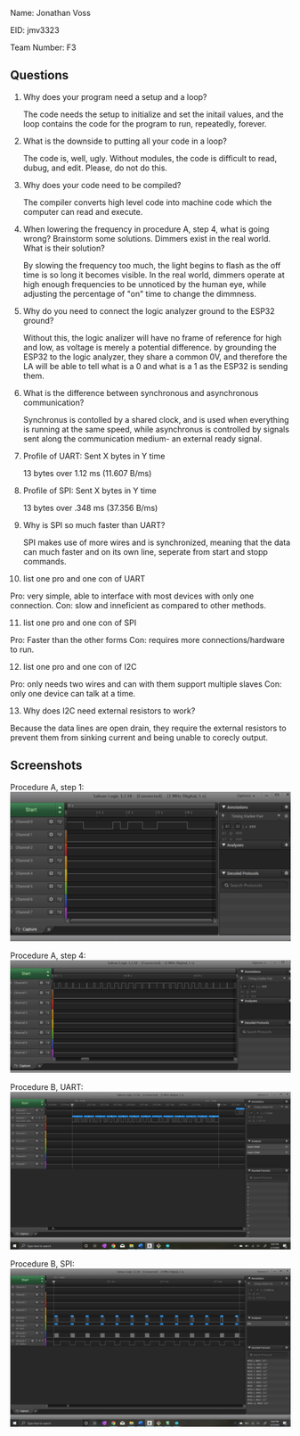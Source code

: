 Name: Jonathan Voss

EID: jmv3323

Team Number: F3

## Questions

1. Why does your program need a setup and a loop?

    The code needs the setup to initialize and set the initail values, and the loop contains the code for the program to run, repeatedly, forever.

2. What is the downside to putting all your code in a loop?

    The code is, well, ugly. Without modules, the code is difficult to read, dubug, and edit. Please, do not do this.

3. Why does your code need to be compiled?

    The compiler converts high level code into machine code which the computer can read and execute.

4. When lowering the frequency in procedure A, step 4, what is going wrong? Brainstorm some solutions. Dimmers exist in the real world. What is their solution?

    By slowing the frequency too much, the light begins to flash as the off time is so long it becomes visible. In the real world, dimmers operate at high enough 
	frequencies to be unnoticed by the human eye, while adjusting the percentage of "on" time to change the dimmness.

5. Why do you need to connect the logic analyzer ground to the ESP32 ground?

    Without this, the logic analizer will have no frame of reference for high and low, as voltage is merely a potential difference. by grounding the ESP32 to the 
	logic analyzer, they share a common 0V, and therefore the LA will be able to tell what is a 0 and what is a 1 as the ESP32 is sending them.

6. What is the difference between synchronous and asynchronous communication?

    Synchronus is contolled by a shared clock, and is used when everything is running at the same speed, while asynchronus is controlled by signals sent along the 
	communication medium- an external ready signal.

7. Profile of UART: Sent X bytes in Y time 

    13 bytes over 1.12 ms (11.607 B/ms)

8. Profile of SPI: Sent X bytes in Y time

    13 bytes over .348 ms (37.356 B/ms)

9. Why is SPI so much faster than UART?

    SPI makes use of more wires and is synchronized, meaning that the data can much faster and on its own line, seperate from start and stopp commands.

10. list one pro and one con of UART

Pro: very simple, able to interface with most devices with only one connection.
Con: slow and inneficient as compared to other methods.

11. list one pro and one con of SPI

Pro: Faster than the other forms
Con: requires more connections/hardware to run.

12. list one pro and one con of I2C

Pro: only needs two wires and can with them support multiple slaves
Con: only one device can talk at a time.

13. Why does I2C need external resistors to work?

Because the data lines are open drain, they require the external resistors to prevent them from sinking current and being unable to corecly output.

## Screenshots

Procedure A, step 1:
![oops](img/TimedBlink.png)

Procedure A, step 4:
![oops](img/dimmer.png)

Procedure B, UART:
![oops](img/UARTtest.png)

Procedure B, SPI:
![oops](img/SPItest.png)
